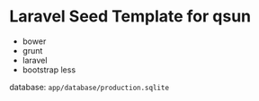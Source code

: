 # Laravel Seed Template for qsun

* bower
* grunt
* laravel
* bootstrap less

database: `app/database/production.sqlite`
